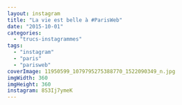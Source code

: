 ```yaml
---
layout: instagram
title: "La vie est belle à #ParisWeb"
date: "2015-10-01"
categories: 
  - "trucs-instagrammes"
tags: 
  - "instagram"
  - "paris"
  - "parisweb"
coverImage: 11950599_1079795275388770_1522090349_n.jpg
imgWidth: 360
imgHeight: 360
instagram: 8S3Ij7ymeK
---
```

